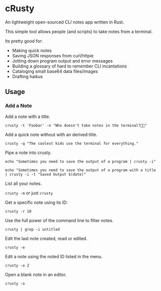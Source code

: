 # cRusty
An lightweight open-sourced CLI notes app written in Rust.

This simple tool allows people (and scripts) to take notes from a terminal.

Its pretty good for:

* Making quick notes
* Saving JSON responses from curl/httpie
* Jotting down program output and error messages
* Building a glossary of hard to remember CLI incantations
* Cataloging small base64 data files/images
* Drafting haikus

## Usage

### Add a Note

Add a note with a title.

`crusty -t 'Foobar' -n "Who doesn't take notes in the terminal?🤷🏾"`

Add a quick note without with an derived title.

`crusty -q "The coolest kids use the terminal for everything."`

Pipe a note into crusty.

`echo "Sometimes you need to save the output of a program | crusty -i"`

```
echo "Sometimes you need to save the output of a program with a title | crusty -i -t "Saved Output $(date)"
```

List all your notes.

`crusty -m` or just `crusty`

Get a specific note using its ID:

`crusty -r 10`

Use the full power of the command line to filter notes.

`crusty | grep -i untitled`

Edit the last note created, read or edited.

`crusty -e`

Edit a note using the noted ID listed in the menu.

`crusty -o 2`

Open a blank note in an editor.

`crusty -o`